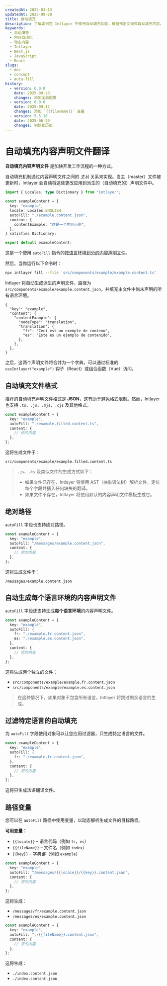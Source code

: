 ```yaml
---
createdAt: 2025-03-13
updatedAt: 2025-09-20
title: 自动填充
description: 了解如何在 Intlayer 中使用自动填充功能，根据预定义模式自动填充内容。按照本说明文档高效实现自动填充功能。
keywords:
  - 自动填充
  - 内容自动化
  - 动态内容
  - Intlayer
  - Next.js
  - JavaScript
  - React
slugs:
  - doc
  - concept
  - auto-fill
history:
  - version: 6.0.0
    date: 2025-09-20
    changes: 添加全局配置
  - version: 6.0.0
    date: 2025-09-17
    changes: 添加 `{{fileName}}` 变量
  - version: 5.5.10
    date: 2025-06-29
    changes: 初始化历史
---
```


# 自动填充内容声明文件翻译

**自动填充内容声明文件** 是加快开发工作流程的一种方式。

自动填充机制通过内容声明文件之间的 _主从_ 关系来实现。当主（master）文件被更新时，Intlayer 会自动将这些更改应用到派生的（自动填充的）声明文件中。

```ts fileName="src/components/example/example.content.ts"
import { Locales, type Dictionary } from "intlayer";

const exampleContent = {
  key: "example",
  locale: Locales.ENGLISH,
  autoFill: "./example.content.json",
  content: {
    contentExample: "这是一个内容示例",
  },
} satisfies Dictionary;

export default exampleContent;
```

这是一个使用 `autoFill` 指令的[按语言环境划分的内容声明文件](https://github.com/aymericzip/intlayer/blob/main/docs/docs/zh/per_locale_file.md)。

然后，当你运行以下命令时：

```bash
npx intlayer fill --file 'src/components/example/example.content.ts'
```

Intlayer 将自动生成派生的声明文件，路径为 `src/components/example/example.content.json`，并填充主文件中尚未声明的所有语言环境。

```json5 fileName="src/components/example/example.content.json"
{
  "key": "example",
  "content": {
    "contentExample": {
      "nodeType": "translation",
      "translation": {
        "fr": "Ceci est un exemple de contenu",
        "es": "Este es un ejemplo de contenido",
      },
    },
  },
}
```

之后，这两个声明文件将合并为一个字典，可以通过标准的 `useIntlayer("example")` 钩子（React）或组合函数（Vue）访问。

## 自动填充文件格式

推荐的自动填充声明文件格式是 **JSON**，这有助于避免格式限制。然而，Intlayer 也支持 `.ts`、`.js`、`.mjs`、`.cjs` 及其他格式。

```ts fileName="src/components/example/example.content.ts"
const exampleContent = {
  key: "example",
  autoFill: "./example.filled.content.ts",
  content: {
    // 你的内容
  },
};
```

这将生成文件于：

```
src/components/example/example.filled.content.ts
```

> `.js`、`.ts` 及类似文件的生成方式如下：
>
> - 如果文件已存在，Intlayer 将使用 AST（抽象语法树）解析文件，定位每个字段并插入任何缺失的翻译。
> - 如果文件不存在，Intlayer 将使用默认的内容声明文件模板生成它。

## 绝对路径

`autoFill` 字段也支持绝对路径。

```ts fileName="src/components/example/example.content.ts"
const exampleContent = {
  key: "example",
  autoFill: "/messages/example.content.json",
  content: {
    // 你的内容
  },
};
```

这将生成文件于：

```
/messages/example.content.json
```

## 自动生成每个语言环境的内容声明文件

`autoFill` 字段还支持生成**每个语言环境**的内容声明文件。

```ts fileName="src/components/example/example.content.ts"
const exampleContent = {
  key: "example",
  autoFill: {
    fr: "./example.fr.content.json",
    es: "./example.es.content.json",
  },
  content: {
    // 您的内容
  },
};
```

这将生成两个独立的文件：

- `src/components/example/example.fr.content.json`
- `src/components/example/example.es.content.json`

> 在这种情况下，如果对象不包含所有语言，Intlayer 将跳过剩余语言的生成。

## 过滤特定语言的自动填充

为 `autoFill` 字段使用对象可以让您应用过滤器，只生成特定语言的文件。

```ts fileName="src/components/example/example.content.ts"
const exampleContent = {
  key: "example",
  autoFill: {
    fr: "./example.fr.content.json",
  },
  content: {
    // 您的内容
  },
};
```

这将只生成法语翻译文件。

## 路径变量

您可以在 `autoFill` 路径中使用变量，以动态解析生成文件的目标路径。

**可用变量：**

- `{{locale}}` – 语言代码（例如 `fr`，`es`）
- `{{fileName}}` – 文件名（例如 `index`）
- `{{key}}` – 字典键（例如 `example`）

```ts fileName="src/components/example/index.content.ts"
const exampleContent = {
  key: "example",
  autoFill: "/messages/{{locale}}/{{key}}.content.json",
  content: {
    // 您的内容
  },
};
```

这将生成：

- `/messages/fr/example.content.json`
- `/messages/es/example.content.json`

```ts fileName="src/components/example/index.content.ts"
const exampleContent = {
  key: "example",
  autoFill: "./{{fileName}}.content.json",
  content: {
    // 您的内容
  },
};
```

这将生成：

- `./index.content.json`
- `./index.content.json`
